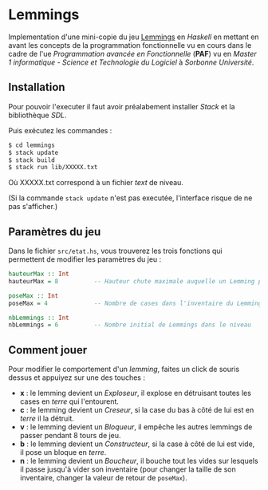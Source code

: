 # Lemmings

Implementation d'une mini-copie du jeu [Lemmings](https://fr.wikipedia.org/wiki/Lemmings_(jeu_vid%C3%A9o,_1991)) en *Haskell* en mettant en avant les concepts de la programmation fonctionnelle vu en cours dans le cadre de l'ue *Programmation avancée en Fonctionnelle* (**PAF**) vu en *Master 1 informatique - Science et Technologie du Logiciel* à *Sorbonne Université*.

## Installation

Pour pouvoir l'executer il faut avoir préalabement installer *Stack* et la bibliothèque *SDL*.

Puis exécutez les commandes :

```sh
$ cd lemmings
$ stack update
$ stack build
$ stack run lib/XXXXX.txt
```

Où XXXXX.txt correspond à un fichier *text* de niveau.

(Si la commande `stack update` n'est pas executée, l'interface risque de ne pas s'afficher.)

## Paramètres du jeu

Dans le fichier `src/etat.hs`, vous trouverez les trois fonctions qui permettent de modifier les paramètres du jeu :

```hs
hauteurMax :: Int
hauteurMax = 8          -- Hauteur chute maximale auquelle un Lemming peut survivre

poseMax :: Int
poseMax = 4             -- Nombre de cases dans l'inventaire du Lemming boucheur

nbLemmings :: Int
nbLemmings = 6          -- Nombre initial de Lemmings dans le niveau
````


## Comment jouer

Pour modifier le comportement d'un *lemming*, faites un click de souris dessus et appuiyez sur une des touches :
* **x** : le lemming devient un *Exploseur*, il explose en détruisant toutes les cases en *terre* qui l'entourent.
* **c** : le lemming devient un *Creseur*, si la case du bas à côté de lui est en *terre* il la détruit.
* **v** : le lemming devient un *Bloqueur*, il empêche les autres lemmings de passer pendant 8 tours de jeu.
* **b** : le lemming devient un *Constructeur*, si la case à côté de lui est vide, il pose un bloque en *terre*.
* **n** : le lemming devient un *Boucheur*, il bouche tout les vides sur lesquels il passe jusqu'à vider son inventaire (pour changer la taille de son inventaire, changer la valeur de retour de `poseMax`).
